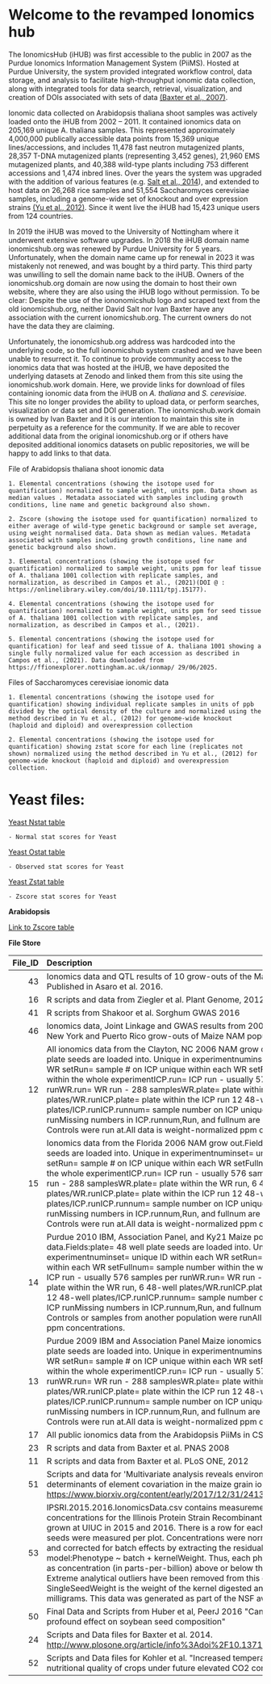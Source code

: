 # Welcome to the revamped Ionomics hub


The IonomicsHub (iHUB) was first accessible to the public in 2007 as the Purdue Ionomics Information Management System (PiiMS). Hosted at Purdue University, the system provided integrated workflow control, data storage, and analysis to facilitate high-throughput ionomic data collection, along with integrated tools for data search, retrieval, visualization, and creation of DOIs associated with sets of data [(Baxter et al., 2007)](www.plantphysiol.org/cgi/doi/10.1104/pp.106.092528). 

Ionomic data collected on Arabidopsis thaliana shoot samples was actively loaded onto the iHUB from 2002 – 2011. It contained ionomics data on 205,169 unique A. thaliana samples. This represented approximately 4,000,000 publically accessible data points from 15,369 unique lines/accessions, and includes 11,478 fast neutron mutagenized plants, 28,357 T-DNA mutagenized plants (representing 3,452 genes), 21,960 EMS mutagenized plants, and 40,388 wild-type plants including 753 different accessions and 1,474 inbred lines. Over the years the system was upgraded with the addition of various features (e.g. [Salt et al., 2014](http://dx.doi.org/10.1145/2567948.2577033)), and extended to host data on 26,268 rice samples and 51,554 Saccharomyces cerevisiae samples, including a genome-wide set of knockout and over expression strains [(Yu et al., 2012)](http://www.biomedcentral.com/1471-2164/13/623). Since it went live the iHUB had 15,423 unique users from 124 countries.

In 2019 the iHUB was moved to the University of Nottingham where it underwent extensive software upgrades. In 2018 the iHUB domain name ionomicshub.org was renewed by Purdue University for 5 years. Unfortunately, when the domain name came up for renewal in 2023 it was mistakenly not renewed, and was bought by a third party. This third party was unwilling to sell the domain name back to the iHUB. Owners of the ionomicshub.org domain are now using the domain to host their own website, where they are also using the iHUB logo without permission. To be clear: Despite the use of the iononomicshub logo and scraped text from the old ionomicshub.org, neither David Salt nor Ivan Baxter have any association with the current ionomicshub.org. The current owners do not have the data they are claiming. 

Unfortunately, the ionomicshub.org address was hardcoded into the underlying code, so the full ionomicshub system crashed and we have been unable to resurrect it. To continue to provide community access to the ionomics data that was hosted at the iHUB, we have deposited the underlying datasets at Zenodo and linked them from this site using the ionomicshub.work domain. Here, we provide links for download of files containing ionomic data from the iHUB on *A. thaliana* and *S. cerevisiae*. This site no longer provides the ability to upload data, or perform searches, visualization or data set and DOI generation. The ionomicshub.work domain is owned by Ivan Baxter and it is our intention to maintain this site in perpetuity as a reference for the community. If we are able to recover additional data from the original ionomicshub.org or if others have deposited additional ionomics datasets on public repositories, we will be happy to add links to that data. 

File of Arabidopsis thaliana shoot ionomic data
    
    1. Elemental concentrations (showing the isotope used for quantification) normalized to sample weight, units ppm. Data shown as median values . Metadata associated with samples including growth conditions, line name and genetic background also shown.
    
    2. Zscore (showing the isotope used for quantification) normalized to either average of wild-type genetic background or sample set average, using weight normalised data. Data shown as median values. Metadata associated with samples including growth conditions, line name and genetic background also shown.
    
    3. Elemental concentrations (showing the isotope used for quantification) normalized to sample weight, units ppm for leaf tissue of A. thaliana 1001 collection with replicate samples, and normalization, as described in Campos et al., (2021)(DOI @ : https://onlinelibrary.wiley.com/doi/10.1111/tpj.15177). 
    
    4. Elemental concentrations (showing the isotope used for quantification) normalized to sample weight, units ppm for seed tissue of A. thaliana 1001 collection with replicate samples, and normalization, as described in Campos et al., (2021).
    
    5. Elemental concentrations (showing the isotope used for quantification) for leaf and seed tissue of A. thaliana 1001 showing a single fully normalized value for each accession as described in Campos et al., (2021). Data downloaded from https://ffionexplorer.nottingham.ac.uk/ionmap/ 29/06/2025.

Files of Saccharomyces cerevisiae ionomic data
    
    1. Elemental concentrations (showing the isotope used for quantification) showing individual replicate samples in units of ppb divided by the optical density of the culture and normalized using the method described in Yu et al., (2012) for genome-wide knockout (haploid and diploid) and overexpression collection
    
    2. Elemental concentrations (showing the isotope used for quantification) showing zstat score for each line (replicates not shown) normalized using the method described in Yu et al., (2012) for genome-wide knockout (haploid and diploid) and overexpression collection.


# **Yeast files:**

[Yeast Nstat table](https://ddpsc-my.sharepoint.com/:x:/g/personal/rdhakal_danforthcenter_org/Efj-pTmVEQxItxFUhoT7R5wBuhuIulvv5LS-Tvjkb1ZNCQ?download=1)

    - Normal stat scores for Yeast

[Yeast Ostat table](https://ddpsc-my.sharepoint.com/:x:/g/personal/rdhakal_danforthcenter_org/ERWjHxV94LtBlJqxHygRsFoBMXV3PHJnY5VSsLoSPmOsLA?download=1)

    - Observed stat scores for Yeast 

[Yeast Zstat table](https://ddpsc-my.sharepoint.com/:x:/g/personal/rdhakal_danforthcenter_org/EQfd2WbfWMxPuxIUMhhxD5UBcjP0vfegr5pnKh8lvv9wlA?download=1)

    - Zscore stat scores for Yeast   

**Arabidopsis**  

[Link to Zscore table](https://ddpsc-my.sharepoint.com/:x:/g/personal/rdhakal_danforthcenter_org/EZxN77t2VRBAv9RtdHyicGAB2sCAh-vZbNgqb3-M5s-COQ?download=1)


**File Store** 

|   File_ID | Description                                                                                                                                                                                                                                                                                                                                                                                                                                                                                                                                                                                                                                                                                                                                                                                        | File Location                                                    | Category    | Link                                                                                                                             |
|----------:|:---------------------------------------------------------------------------------------------------------------------------------------------------------------------------------------------------------------------------------------------------------------------------------------------------------------------------------------------------------------------------------------------------------------------------------------------------------------------------------------------------------------------------------------------------------------------------------------------------------------------------------------------------------------------------------------------------------------------------------------------------------------------------------------------------|:-----------------------------------------------------------------|:------------|:---------------------------------------------------------------------------------------------------------------------------------|
|        43 | Ionomics data and QTL results of 10 grow-outs of the Maize IBM population. Published in Asaro et al. 2016.                                                                                                                                                                                                                                                                                                                                                                                                                                                                                                                                                                                                                                                                                         | Asaroetal2016.MaizeIBMionomicsandQTLdata.zip                     | Maize       | https://zenodo.org/api/records/15830205/files/Asaroetal2016.MaizeIBMionomicsandQTLdata.zip/content                               |
|        16 | R scripts and data from Ziegler et al. Plant Genome, 2012                                                                                                                                                                                                                                                                                                                                                                                                                                                                                                                                                                                                                                                                                                                                          | Ziegler_etal_PlantGenome2012_ScriptsAndData.zip                  | Soybean     | https://zenodo.org/api/records/15830205/files/Ziegler_etal_PlantGenome2012_ScriptsAndData.zip/content                            |
|        41 | R scripts from Shakoor et al. Sorghum GWAS 2016                                                                                                                                                                                                                                                                                                                                                                                                                                                                                                                                                                                                                                                                                                                                                    | Shakooretal2016.Scripts.zip                                      | Other       | https://zenodo.org/api/records/15830205/files/Shakooretal2016.Scripts.zip/content                                                |
|        46 | Ionomics data, Joint Linkage and GWAS results from 2006 North Carolina, Florida, New York and Puerto Rico grow-outs of Maize NAM population.                                                                                                                                                                                                                                                                                                                                                                                                                                                                                                                                                                                                                                                       | MaizeNAMionomicsandGWASdata.zip                                  | Maize       | https://zenodo.org/api/records/15830205/files/MaizeNAMionomicsandGWASdata.zip/content                                            |
|        12 | All ionomics data from the Clayton, NC 2006 NAM grow out. Fields:plate= 48 well plate seeds are loaded into. Unique in experimentnuminset= unique ID within each WR setRun= sample # on ICP unique within each WR setFullnum= sample number within the whole experimentICP.run= ICP run - usually 576 samples per runWR.run= WR run - 288 samplesWR.plate= plate within the WR run, 6 48-well plates/WR.runICP.plate= plate within the ICP run 12 48-well plates/ICP.runICP.runnum= sample number on ICP unique within each ICP runMissing numbers in ICP.runnum,Run, and fullnum are usually the locations Controls were run at.All data is weight-normalized ppm concentrations.                                                                                                                 | MaizeNAM.ClaytonNCdataset - 110111_data_fixed - with p37-p40.csv | Maize       | https://zenodo.org/api/records/15830205/files/MaizeNAM.ClaytonNCdataset%20-%20110111_data_fixed%20-%20with%20p37-p40.csv/content |
|        15 | Ionomics data from the Florida 2006 NAM grow out.Fields:plate= 48 well plate seeds are loaded into. Unique in experimentnuminset= unique ID within each WR setRun= sample # on ICP unique within each WR setFullnum= sample number within the whole experimentICP.run= ICP run - usually 576 samples per runWR.run= WR run - 288 samplesWR.plate= plate within the WR run, 6 48-well plates/WR.runICP.plate= plate within the ICP run 12 48-well plates/ICP.runICP.runnum= sample number on ICP unique within each ICP runMissing numbers in ICP.runnum,Run, and fullnum are usually the locations Controls were run at.All data is weight-normalized ppm concentrations.                                                                                                                          | MaizeNAM.06FLdataset.csv                                         | Maize       | https://zenodo.org/api/records/15830205/files/MaizeNAM.06FLdataset.csv/content                                                   |
|        14 | Purdue 2010 IBM, Association Panel, and Ky21 Maize population ionomics data.Fields:plate= 48 well plate seeds are loaded into. Unique in experimentnuminset= unique ID within each WR setRun= sample # on ICP unique within each WR setFullnum= sample number within the whole experimentICP.run= ICP run - usually 576 samples per runWR.run= WR run - 288 samplesWR.plate= plate within the WR run, 6 48-well plates/WR.runICP.plate= plate within the ICP run 12 48-well plates/ICP.runICP.runnum= sample number on ICP unique within each ICP runMissing numbers in ICP.runnum,Run, and fullnum are usually the locations Controls or samples from another population were runAll data is weight-normalized ppm concentrations.                                                                | IBM.AssPan.Ky21.10PUdataset.csv                                  | Maize       | https://zenodo.org/api/records/15830205/files/IBM.AssPan.Ky21.10PUdataset.csv/content                                            |
|        13 | Purdue 2009 IBM and Association Panel Maize ionomics data.Fields:plate= 48 well plate seeds are loaded into. Unique in experimentnuminset= unique ID within each WR setRun= sample # on ICP unique within each WR setFullnum= sample number within the whole experimentICP.run= ICP run - usually 576 samples per runWR.run= WR run - 288 samplesWR.plate= plate within the WR run, 6 48-well plates/WR.runICP.plate= plate within the ICP run 12 48-well plates/ICP.runICP.runnum= sample number on ICP unique within each ICP runMissing numbers in ICP.runnum,Run, and fullnum are usually the locations Controls were run at.All data is weight-normalized ppm concentrations.                                                                                                                 | IBM.AssPan.09PUdataset.csv                                       | Maize       | https://zenodo.org/api/records/15830205/files/IBM.AssPan.09PUdataset.csv/content                                                 |
|        17 | All public ionomics data from the Arabidopsis PiiMs in CSV format                                                                                                                                                                                                                                                                                                                                                                                                                                                                                                                                                                                                                                                                                                                                  | Arabidopsis_PublicDataReport.zip                                 | Arabidopsis | https://zenodo.org/api/records/15830205/files/Arabidopsis_PublicDataReport.zip/content                                           |
|        23 | R scripts and data from Baxter et al. PNAS 2008                                                                                                                                                                                                                                                                                                                                                                                                                                                                                                                                                                                                                                                                                                                                                    | Baxter_etal_supp_scriptsandinputfiles.zip                        | Arabidopsis | https://zenodo.org/api/records/15830205/files/Baxter_etal_supp_scriptsandinputfiles.zip/content                                  |
|        11 | R scripts and data from Baxter et al. PLoS ONE, 2012                                                                                                                                                                                                                                                                                                                                                                                                                                                                                                                                                                                                                                                                                                                                               | Baxter_etal_PLoSONE_2012_data_scripts.zip                        | Arabidopsis | https://zenodo.org/api/records/15830205/files/Baxter_etal_PLoSONE_2012_data_scripts.zip/content                                  |
|        51 | Scripts and data for  &#039;Multivariate analysis reveals environmental and genetic determinants of element covariation in the maize grain ionome. Asaro et al.  https://www.biorxiv.org/content/early/2017/12/31/241380                                                                                                                                                                                                                                                                                                                                                                                                                                                                                                                                                                           | Multivariate_Analysis_of_Maize_Grain_Ionome_Data_and_Scripts.zip | Maize       | https://zenodo.org/api/records/15830205/files/Multivariate_Analysis_of_Maize_Grain_Ionome_Data_and_Scripts.zip/content           |
|        53 | IPSRI.2015.2016.IonomicsData.csv contains measurements of elemental concentrations for the  Illinois Protein Strain Recombinant Inbred (IPSRI) population grown at UIUC in 2015 and 2016. There is a row for each seed measured, multiple seeds were measured per plot. Concentrations were normalized for sample weight and corrected for batch effects by extracting the residuals from this linear model:Phenotype ~ batch + kernelWeight. Thus, each phenotype can be interpreted as concentration (in parts-per-billion) above or below the population mean. Extreme analytical outliers have been removed from this dataset. The SingleSeedWeight is the weight of the kernel digested and analyzed for ionomics in milligrams. This data was generated as part of the NSF award IOS-1638507 | 2015.2016.IPSRI.Ionomics.Data.zip                                | Maize       | https://zenodo.org/api/records/15830205/files/2015.2016.IPSRI.Ionomics.Data.zip/content                                          |
|        50 | Final Data and Scripts from Huber et al, PeerJ 2016 &quot;Canopy position has a profound effect on soybean seed composition&quot;                                                                                                                                                                                                                                                                                                                                                                                                                                                                                                                                                                                                                                                                  | FinalDataAndScripts081816.zip                                    | Soybean     | https://zenodo.org/api/records/15830205/files/FinalDataAndScripts081816.zip/content                                              |
|        24 | Scripts and Data files for Baxter et al. 2014. http://www.plosone.org/article/info%3Adoi%2F10.1371%2Fjournal.pone.0087628                                                                                                                                                                                                                                                                                                                                                                                                                                                                                                                                                                                                                                                                          | ScriptsandData.zip                                               | Maize       | https://zenodo.org/api/records/15830205/files/ScriptsandData.zip/content                                                         |
|        52 | Scripts and Data files for Kohler et al. &quot;Increased temperatures may safeguard the nutritional quality of crops under future elevated CO2 concentrations&quot;                                                                                                                                                                                                                                                                                                                                                                                                                                                                                                                                                                                                                                | FInalKohler_Scriptsanddatafiles.zip                              | Soybean     | https://zenodo.org/api/records/15830205/files/FInalKohler_Scriptsanddatafiles.zip/content                                        |
